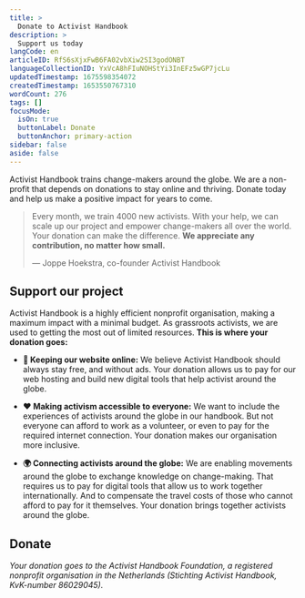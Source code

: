 ```yaml
---
title: >
  Donate to Activist Handbook
description: >
  Support us today
langCode: en
articleID: RfS6sXjxFwB6FA02vbXiw2SI3godONBT
languageCollectionID: YxVcA8hFIuNOHStYi3InEFz5wGP7jcLu
updatedTimestamp: 1675598354072
createdTimestamp: 1653550767310
wordCount: 276
tags: []
focusMode: 
  isOn: true
  buttonLabel: Donate
  buttonAnchor: primary-action
sidebar: false
aside: false
---
```


Activist Handbook trains change-makers around the globe. We are a non-profit that depends on donations to stay online and thriving. Donate today and help us make a positive impact for years to come.

> Every month, we train 4000 new activists. With your help, we can scale up our project and empower change-makers all over the world. Your donation can make the difference. **We appreciate any contribution, no matter how small.**
> 
> — Joppe Hoekstra, co-founder Activist Handbook

<action-button buttonanchor="primary-action" buttonlabel="👉 Make small donation"></action-button>

## Support our project

Activist Handbook is a highly efficient nonprofit organisation, making a maximum impact with a minimal budget. As grassroots activists, we are used to getting the most out of limited resources. **This is where your donation goes:**

-   **🔗 Keeping our website online:** We believe Activist Handbook should always stay free, and without ads. Your donation allows us to pay for our web hosting and build new digital tools that help activist around the globe.
    
-   **❤️ Making activism accessible to everyone:** We want to include the experiences of activists around the globe in our handbook. But not everyone can afford to work as a volunteer, or even to pay for the required internet connection. Your donation makes our organisation more inclusive.
    
-   **🌍 Connecting activists around the globe:** We are enabling movements around the globe to exchange knowledge on change-making. That requires us to pay for digital tools that allow us to work together internationally. And to compensate the travel costs of those who cannot afford to pay for it themselves. Your donation brings together activists around the globe.
    

<action-donate><h2>Donate</h2></action-donate>

_Your donation goes to the Activist Handbook Foundation, a registered nonprofit organisation in the Netherlands (Stichting Activist Handbook, KvK-number 86029045)._